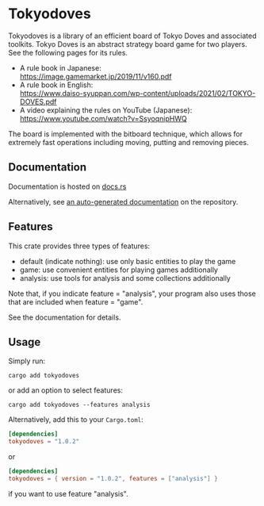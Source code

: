 # Tokyodoves
Tokyodoves is a library of an efficient board of Tokyo Doves
and associated toolkits.
Tokyo Doves is an abstract strategy board game for two players.
See the following pages for its rules.
- A rule book in Japanese:<br>
    <https://image.gamemarket.jp/2019/11/v160.pdf>
- A rule book in English:<br>
    <https://www.daiso-syuppan.com/wp-content/uploads/2021/02/TOKYO-DOVES.pdf>
- A video explaining the rules on YouTube (Japanese):<br>
    <https://www.youtube.com/watch?v=SsyoqnipHWQ>

The board is implemented with the bitboard technique,
which allows for extremely fast operations
including moving, putting and removing pieces.

## Documentation
Documentation is hosted on [docs.rs](https://docs.rs/tokyodoves/)

Alternatively, see [an auto-generated documentation](https://mat-der-d.github.io/tokyodoves/tokyodoves/)
on the repository.

## Features
This crate provides three types of features:
- default (indicate nothing): use only basic entities to play the game
- game: use convenient entities for playing games additionally
- analysis: use tools for analysis and some collections additionally

Note that, if you indicate feature = "analysis", 
your program also uses those that are included when feature = "game".

See the documentation for details.

## Usage

Simply run:

```
cargo add tokyodoves
```

or add an option to select features:

```
cargo add tokyodoves --features analysis
```

Alternatively, add this to your `Cargo.toml`:

```toml
[dependencies]
tokyodoves = "1.0.2"
```

or

```toml
[dependencies]
tokyodoves = { version = "1.0.2", features = ["analysis"] }
```

if you want to use feature "analysis".
